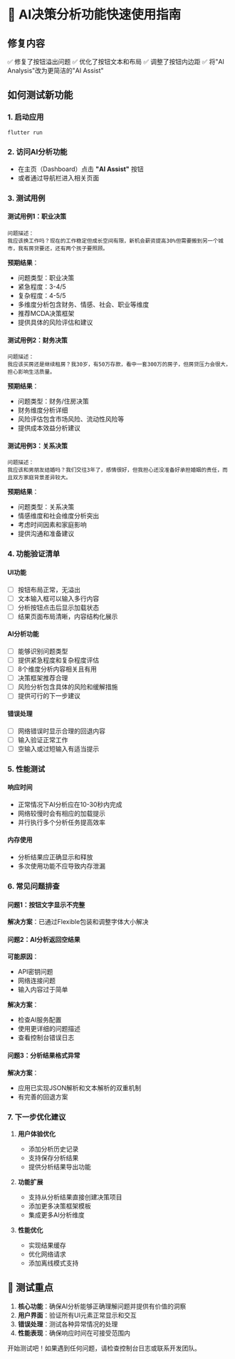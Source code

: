 # 🚀 AI决策分析功能快速使用指南

## 修复内容
✅ 修复了按钮溢出问题
✅ 优化了按钮文本和布局
✅ 调整了按钮内边距
✅ 将"AI Analysis"改为更简洁的"AI Assist"

## 如何测试新功能

### 1. 启动应用
```bash
flutter run
```

### 2. 访问AI分析功能
- 在主页（Dashboard）点击 **"AI Assist"** 按钮
- 或者通过导航栏进入相关页面

### 3. 测试用例

#### 测试用例1：职业决策
```
问题描述：
我应该换工作吗？现在的工作稳定但成长空间有限，新机会薪资提高30%但需要搬到另一个城市，我有房贷要还，还有两个孩子要照顾。
```

**预期结果**：
- 问题类型：职业决策
- 紧急程度：3-4/5
- 复杂程度：4-5/5
- 多维度分析包含财务、情感、社会、职业等维度
- 推荐MCDA决策框架
- 提供具体的风险评估和建议

#### 测试用例2：财务决策
```
问题描述：
我应该买房还是继续租房？我30岁，有50万存款，看中一套300万的房子，但房贷压力会很大，担心影响生活质量。
```

**预期结果**：
- 问题类型：财务/住房决策
- 财务维度分析详细
- 风险评估包含市场风险、流动性风险等
- 提供成本效益分析建议

#### 测试用例3：关系决策
```
问题描述：
我应该和男朋友结婚吗？我们交往3年了，感情很好，但我担心还没准备好承担婚姻的责任，而且双方家庭背景差异较大。
```

**预期结果**：
- 问题类型：关系决策
- 情感维度和社会维度分析突出
- 考虑时间因素和家庭影响
- 提供沟通和准备建议

### 4. 功能验证清单

#### UI功能
- [ ] 按钮布局正常，无溢出
- [ ] 文本输入框可以输入多行内容
- [ ] 分析按钮点击后显示加载状态
- [ ] 结果页面布局清晰，内容结构化展示

#### AI分析功能
- [ ] 能够识别问题类型
- [ ] 提供紧急程度和复杂程度评估
- [ ] 8个维度分析内容相关且有用
- [ ] 决策框架推荐合理
- [ ] 风险分析包含具体的风险和缓解措施
- [ ] 提供可行的下一步建议

#### 错误处理
- [ ] 网络错误时显示合理的回退内容
- [ ] 输入验证正常工作
- [ ] 空输入或过短输入有适当提示

### 5. 性能测试

#### 响应时间
- 正常情况下AI分析应在10-30秒内完成
- 网络较慢时会有相应的加载提示
- 并行执行多个分析任务提高效率

#### 内存使用
- 分析结果应正确显示和释放
- 多次使用功能不应导致内存泄漏

### 6. 常见问题排查

#### 问题1：按钮文字显示不完整
**解决方案**：已通过Flexible包装和调整字体大小解决

#### 问题2：AI分析返回空结果
**可能原因**：
- API密钥问题
- 网络连接问题
- 输入内容过于简单

**解决方案**：
- 检查AI服务配置
- 使用更详细的问题描述
- 查看控制台错误日志

#### 问题3：分析结果格式异常
**解决方案**：
- 应用已实现JSON解析和文本解析的双重机制
- 有完善的回退方案

### 7. 下一步优化建议

1. **用户体验优化**
   - 添加分析历史记录
   - 支持保存分析结果
   - 提供分析结果导出功能

2. **功能扩展**
   - 支持从分析结果直接创建决策项目
   - 添加更多决策框架模板
   - 集成更多AI分析维度

3. **性能优化**
   - 实现结果缓存
   - 优化网络请求
   - 添加离线模式支持

## 🎯 测试重点

1. **核心功能**：确保AI分析能够正确理解问题并提供有价值的洞察
2. **用户界面**：验证所有UI元素正常显示和交互
3. **错误处理**：测试各种异常情况的处理
4. **性能表现**：确保响应时间在可接受范围内

开始测试吧！如果遇到任何问题，请检查控制台日志或联系开发团队。